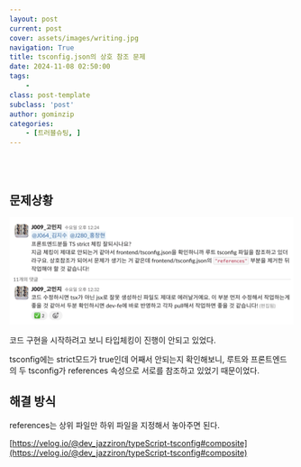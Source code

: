 ```yaml
---
layout: post
current: post
cover: assets/images/writing.jpg
navigation: True
title: tsconfig.json의 상호 참조 문제
date: 2024-11-08 02:50:00
tags:
    - 
class: post-template
subclass: 'post'
author: gominzip
categories:
    - [트러블슈팅, ]
---
```

<br><br>

## 문제상황


![0](/upload/2024-11-08-tsconfig.json의_상호_참조_문제.md/0.png)


코드 구현을 시작하려고 보니 타입체킹이 진행이 안되고 있었다. 


tsconfig에는 strict모드가 true인데 어째서 안되는지 확인해보니, 루트와 프론트엔드의 두 tsconfig가 references 속성으로 서로를 참조하고 있었기 때문이었다.


## 해결 방식


references는 상위 파일만 하위 파일을 지정해서 놓아주면 된다.


[https://velog.io/@dev_jazziron/typeScript-tsconfig#composite](https://velog.io/@dev_jazziron/typeScript-tsconfig#composite)

